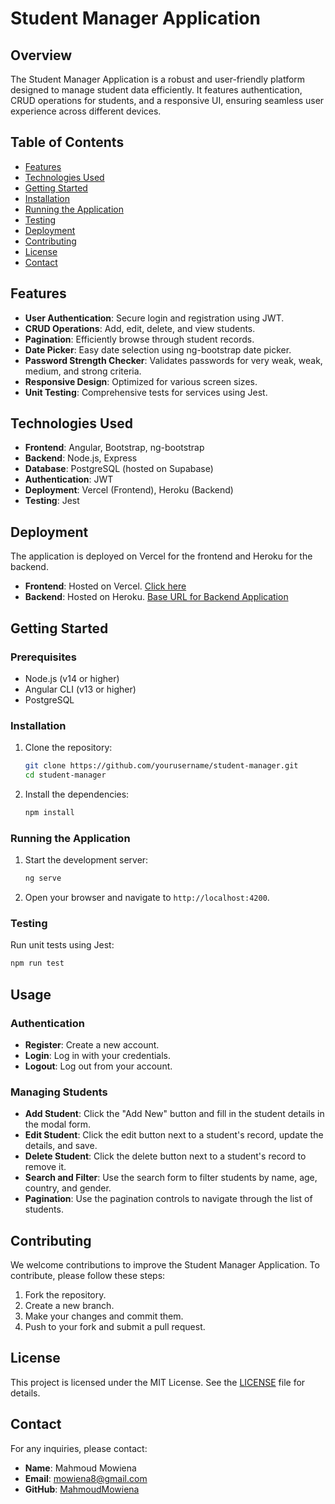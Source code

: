 # Student Manager Application

## Overview

The Student Manager Application is a robust and user-friendly platform designed to manage student data efficiently. It features authentication, CRUD operations for students, and a responsive UI, ensuring seamless user experience across different devices.

## Table of Contents

- [Features](#features)
- [Technologies Used](#technologies-used)
- [Getting Started](#getting-started)
- [Installation](#installation)
- [Running the Application](#running-the-application)
- [Testing](#testing)
- [Deployment](#deployment)
- [Contributing](#contributing)
- [License](#license)
- [Contact](#contact)

## Features

- **User Authentication**: Secure login and registration using JWT.
- **CRUD Operations**: Add, edit, delete, and view students.
- **Pagination**: Efficiently browse through student records.
- **Date Picker**: Easy date selection using ng-bootstrap date picker.
- **Password Strength Checker**: Validates passwords for very weak, weak, medium, and strong criteria.
- **Responsive Design**: Optimized for various screen sizes.
- **Unit Testing**: Comprehensive tests for services using Jest.

## Technologies Used

- **Frontend**: Angular, Bootstrap, ng-bootstrap
- **Backend**: Node.js, Express
- **Database**: PostgreSQL (hosted on Supabase)
- **Authentication**: JWT
- **Deployment**: Vercel (Frontend), Heroku (Backend)
- **Testing**: Jest

## Deployment

The application is deployed on Vercel for the frontend and Heroku for the backend.

- **Frontend**: Hosted on Vercel. [Click here](https://ultatel-task-frontend-eight.vercel.app)
- **Backend**: Hosted on Heroku. [Base URL for Backend Application](https://student-manager-backend-940f11b85bff.herokuapp.com)

## Getting Started

### Prerequisites

- Node.js (v14 or higher)
- Angular CLI (v13 or higher)
- PostgreSQL

### Installation

1. Clone the repository:
    ```bash
    git clone https://github.com/yourusername/student-manager.git
    cd student-manager
    ```

2. Install the dependencies:
    ```bash
    npm install
    ```

### Running the Application

1. Start the development server:
    ```bash
    ng serve
    ```

2. Open your browser and navigate to `http://localhost:4200`.

### Testing

Run unit tests using Jest:
  ```bash
  npm run test
  ```
## Usage

### Authentication

- **Register**: Create a new account.
- **Login**: Log in with your credentials.
- **Logout**: Log out from your account.

### Managing Students

- **Add Student**: Click the "Add New" button and fill in the student details in the modal form.
- **Edit Student**: Click the edit button next to a student's record, update the details, and save.
- **Delete Student**: Click the delete button next to a student's record to remove it.
- **Search and Filter**: Use the search form to filter students by name, age, country, and gender.
- **Pagination**: Use the pagination controls to navigate through the list of students.

## Contributing

We welcome contributions to improve the Student Manager Application. To contribute, please follow these steps:

1. Fork the repository.
2. Create a new branch.
3. Make your changes and commit them.
4. Push to your fork and submit a pull request.

## License

This project is licensed under the MIT License. See the [LICENSE](https://www.mit.edu/~amini/LICENSE.md) file for details.

## Contact

For any inquiries, please contact:

- **Name**: Mahmoud Mowiena
- **Email**: [mowiena8@gmail.com](mailto:mowiena8@gmail.com)
- **GitHub**: [MahmoudMowiena](https://github.com/MahmoudMowiena)
